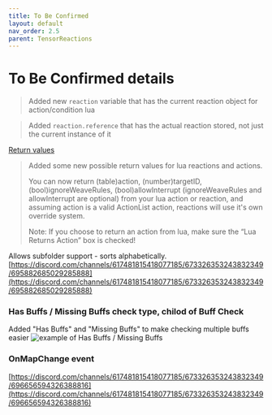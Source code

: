 ```yaml
---
title: To Be Confirmed
layout: default
nav_order: 2.5
parent: TensorReactions
---
```


# To Be Confirmed details


> Added new `reaction` variable that has the current reaction object for action/condition lua

> Added `reaction.reference` that has the actual reaction stored, not just the current instance of it


[Return values](https://discord.com/channels/617481815418077185/673326353243832349/690846130124095529)
> Added some new possible return values for lua reactions and actions.
> 
> You can now return (table)action, (number)targetID, (bool)ignoreWeaveRules, (bool)allowInterrupt (ignoreWeaveRules and allowInterrupt are optional) from your lua action or reaction, and assuming action is a valid ActionList action, reactions will use it's own override system.
>
> Note: If you choose to return an action from lua, make sure the “Lua Returns Action” box is checked!


Allows subfolder support - sorts alphabetically.
[https://discord.com/channels/617481815418077185/673326353243832349/695882685029285888](https://discord.com/channels/617481815418077185/673326353243832349/695882685029285888)



### Has Buffs / Missing Buffs check type, chilod of Buff Check

Added "Has Buffs" and "Missing Buffs" to make checking multiple buffs easier
![example of Has Buffs / Missing Buffs](https://i.imgur.com/MHqFBZF.png)

### OnMapChange event
[https://discord.com/channels/617481815418077185/673326353243832349/696656594326388816](https://discord.com/channels/617481815418077185/673326353243832349/696656594326388816)
